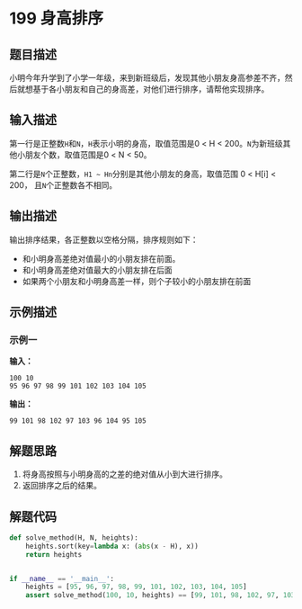 # 199 身高排序

## 题目描述

小明今年升学到了小学一年级，来到新班级后，发现其他小朋友身高参差不齐，然后就想基于各小朋友和自己的身高差，对他们进行排序，请帮他实现排序。

## 输入描述

第一行是正整数`H`和`N`，`H`表示小明的身高，取值范围是0 < H < 200。`N`为新班级其他小朋友个数，取值范围是0 < N < 50。

第二行是`N`个正整数，`H1 ~ Hn`分别是其他小朋友的身高，取值范围 0 < H[i] < 200， 且`N`个正整数各不相同。

## 输出描述

输出排序结果，各正整数以空格分隔，排序规则如下：

- 和小明身高差绝对值最小的小朋友排在前面。
- 和小明身高差绝对值最大的小朋友排在后面
- 如果两个小朋友和小明身高差一样，则个子较小的小朋友排在前面

## 示例描述

### 示例一

**输入：**

```text
100 10
95 96 97 98 99 101 102 103 104 105 
```

**输出：**

```text
99 101 98 102 97 103 96 104 95 105
```

## 解题思路

1. 将身高按照与小明身高的之差的绝对值从小到大进行排序。
2. 返回排序之后的结果。

## 解题代码

```python
def solve_method(H, N, heights):
    heights.sort(key=lambda x: (abs(x - H), x))
    return heights


if __name__ == '__main__':
    heights = [95, 96, 97, 98, 99, 101, 102, 103, 104, 105]
    assert solve_method(100, 10, heights) == [99, 101, 98, 102, 97, 103, 96, 104, 95, 105]

```

